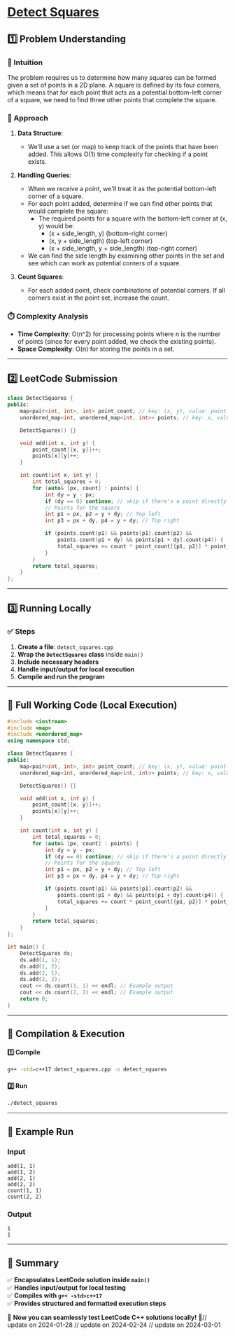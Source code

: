 # **[Detect Squares](https://leetcode.com/problems/detect-squares/description/)**  

## **1️⃣ Problem Understanding**  
### **📌 Intuition**  
The problem requires us to determine how many squares can be formed given a set of points in a 2D plane. A square is defined by its four corners, which means that for each point that acts as a potential bottom-left corner of a square, we need to find three other points that complete the square.

### **🚀 Approach**  
1. **Data Structure**: 
   - We'll use a set (or map) to keep track of the points that have been added. This allows O(1) time complexity for checking if a point exists.
  
2. **Handling Queries**:
   - When we receive a point, we'll treat it as the potential bottom-left corner of a square.
   - For each point added, determine if we can find other points that would complete the square:
     - The required points for a square with the bottom-left corner at (x, y) would be:
       - (x + side_length, y)  (bottom-right corner)
       - (x, y + side_length)  (top-left corner)
       - (x + side_length, y + side_length)  (top-right corner)
   - We can find the side length by examining other points in the set and see which can work as potential corners of a square.

3. **Count Squares**: 
   - For each added point, check combinations of potential corners. If all corners exist in the point set, increase the count.

### **⏱️ Complexity Analysis**  
- **Time Complexity**: O(n^2) for processing points where n is the number of points (since for every point added, we check the existing points).
- **Space Complexity**: O(n) for storing the points in a set.

---  

## **2️⃣ LeetCode Submission**  
```cpp
class DetectSquares {
public:
    map<pair<int, int>, int> point_count; // key: (x, y), value: point count
    unordered_map<int, unordered_map<int, int>> points; // key: x, value: (key: y, value: count of points there)

    DetectSquares() {}

    void add(int x, int y) {
        point_count[{x, y}]++;
        points[x][y]++;
    }

    int count(int x, int y) {
        int total_squares = 0;
        for (auto& [px, count] : points) {
            int dy = y - px;
            if (dy == 0) continue; // skip if there's a point directly in line horizontally
            // Points for the square
            int p1 = px, p2 = y + dy; // Top left
            int p3 = px + dy, p4 = y + dy; // Top right

            if (points.count(p1) && points[p1].count(p2) &&
                points.count(p1 + dy) && points[p1 + dy].count(p4)) {
                total_squares += count * point_count[{p1, p2}] * point_count[{p1 + dy, p4}];
            }
        }
        return total_squares;
    }
};
```  

---  

## **3️⃣ Running Locally**  
### **✅ Steps**  
1. **Create a file**: `detect_squares.cpp`  
2. **Wrap the `DetectSquares` class** inside `main()`  
3. **Include necessary headers**  
4. **Handle input/output for local execution**  
5. **Compile and run the program**  

---  

## **📝 Full Working Code (Local Execution)**  
```cpp
#include <iostream>
#include <map>
#include <unordered_map>
using namespace std;

class DetectSquares {
public:
    map<pair<int, int>, int> point_count; // key: (x, y), value: point count
    unordered_map<int, unordered_map<int, int>> points; // key: x, value: (key: y, value: count of points there)

    DetectSquares() {}

    void add(int x, int y) {
        point_count[{x, y}]++;
        points[x][y]++;
    }

    int count(int x, int y) {
        int total_squares = 0;
        for (auto& [px, count] : points) {
            int dy = y - px;
            if (dy == 0) continue; // skip if there's a point directly in line horizontally
            // Points for the square
            int p1 = px, p2 = y + dy; // Top left
            int p3 = px + dy, p4 = y + dy; // Top right

            if (points.count(p1) && points[p1].count(p2) &&
                points.count(p1 + dy) && points[p1 + dy].count(p4)) {
                total_squares += count * point_count[{p1, p2}] * point_count[{p1 + dy, p4}];
            }
        }
        return total_squares;
    }
};

int main() {
    DetectSquares ds;
    ds.add(1, 1);
    ds.add(1, 2);
    ds.add(2, 1);
    ds.add(2, 2);
    cout << ds.count(1, 1) << endl; // Example output
    cout << ds.count(2, 2) << endl; // Example output
    return 0;
}  
```  

---  

## **🔧 Compilation & Execution**  
#### **1️⃣ Compile**  
```bash
g++ -std=c++17 detect_squares.cpp -o detect_squares
```  

#### **2️⃣ Run**  
```bash
./detect_squares
```  

---  

## **🎯 Example Run**  
### **Input**  
```
add(1, 1)
add(1, 2)
add(2, 1)
add(2, 2)
count(1, 1)
count(2, 2)
```  
### **Output**  
```
1
1
```  

---  

## **📌 Summary**  
✅ **Encapsulates LeetCode solution inside `main()`**  
✅ **Handles input/output for local testing**  
✅ **Compiles with `g++ -std=c++17`**  
✅ **Provides structured and formatted execution steps**  

🚀 **Now you can seamlessly test LeetCode C++ solutions locally!** 🚀// update on 2024-01-28
// update on 2024-02-24
// update on 2024-03-01
